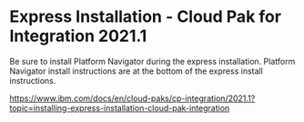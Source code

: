 # Express Installation - Cloud Pak for Integration 2021.1
Be sure to install Platform Navigator during the express installation. 
Platform Navigator install instructions are at the bottom of the express install instructions.

https://www.ibm.com/docs/en/cloud-paks/cp-integration/2021.1?topic=installing-express-installation-cloud-pak-integration
